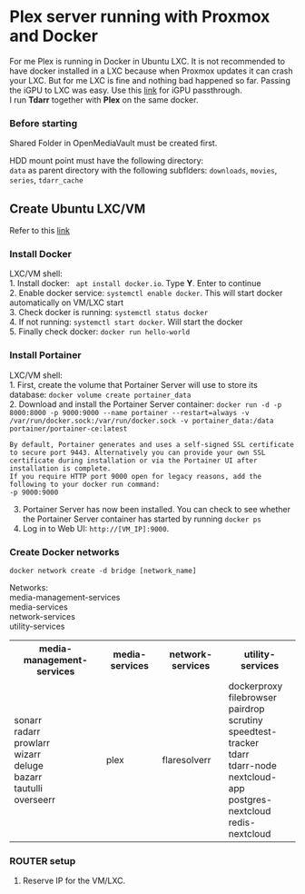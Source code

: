# Plex server running with Proxmox and Docker
<p aling="left">
For me Plex is running in Docker in Ubuntu LXC. It is not recommended to have docker installed in a LXC because when Proxmox updates it can crash your LXC. But for me LXC is fine and nothing bad happened so far. Passing the iGPU to LXC was easy. Use this <a href="https://github.com/WoofThatByte/proxmox-setup">link</a> for iGPU passthrough. </br>
I run <strong>Tdarr</strong> together with <strong>Plex</strong> on the same docker. 
</p>

### Before starting
<p>
   Shared Folder in OpenMediaVault must be created first.  
</p>
<p>
    HDD mount point must have the following directory: </br>
  <code>data</code> as parent directory with the following subflders: <code>downloads</code>, <code>movies</code>, <code>series</code>, <code>tdarr_cache</code>  
</p>

## Create Ubuntu LXC/VM
<p align="left">
    Refer to this <a href="https://github.com/WoofThatByte/proxmox-setup">link</a>
</p>

### Install Docker
<p align="left">
    LXC/VM shell:</br>
    1. Install docker: <code> apt install docker.io</code>. Type <b>Y</b>. Enter to continue</br>
    2. Enable docker service: <code>systemctl enable docker</code>. This will start docker automatically on VM/LXC start</br>
    3. Check docker is running: <code>systemctl status docker</code></br>
    4. If not running: <code>systemctl start docker</code>. Will start the docker</br>
    5. Finally check docker: <code>docker run hello-world</code></br>
</p>

### Install Portainer
<p align="left">
LXC/VM shell:</br>
1. First, create the volume that Portainer Server will use to store its database: <code>docker volume create portainer_data</code></br>
2. Download and install the Portainer Server container: <code>docker run -d -p 8000:8000 -p 9000:9000 --name portainer --restart=always -v /var/run/docker.sock:/var/run/docker.sock -v portainer_data:/data portainer/portainer-ce:latest</code>

    By default, Portainer generates and uses a self-signed SSL certificate to secure port 9443. Alternatively you can provide your own SSL certificate during installation or via the Portainer UI after installation is complete.
    If you require HTTP port 9000 open for legacy reasons, add the following to your docker run command:
    -p 9000:9000

3. Portainer Server has now been installed. You can check to see whether the Portainer Server container has started by running <code>docker ps</code>
4. Log in to Web UI: <code>http://[VM_IP]:9000</code>.
</p>

### Create Docker networks
<p align="left">
    <code>docker network create -d bridge [network_name] </code>
</p>
<p align="left">
    Networks:</br>
        media-management-services</br>
        media-services</br>
        network-services</br>
        utility-services
</p>

<table>
  <tr>
    <th>media-management-services</th>
    <th>media-services</th>
    <th>network-services</th>
    <th>utility-services</th>
  </tr>
  <tr>
    <td>
        sonarr</br>
        radarr</br>
        prowlarr</br>
        wizarr</br>
        deluge</br>
        bazarr</br>
        tautulli</br>
        overseerr
    </td>
    <td>plex</td>
    <td>flaresolverr</td>
    <td>
        dockerproxy</br>
        filebrowser</br>
        pairdrop</br>
        scrutiny</br>
        speedtest-tracker</br>
        tdarr</br>
        tdarr-node</br>
        nextcloud-app</br>
        postgres-nextcloud</br>
        redis-nextcloud</br>
    </td>
  </tr>
</table>


### ROUTER setup

1. Reserve IP for the VM/LXC.

